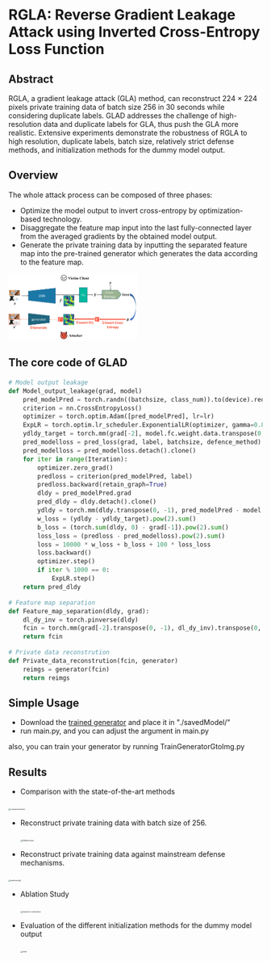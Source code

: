 # RGLA: Reverse Gradient Leakage Attack using Inverted Cross-Entropy Loss Function
## Abstract

RGLA, a gradient leakage attack (GLA) method, can reconstruct 224 $\times$ 224 pixels private training data of batch size 256 in 30 seconds while considering duplicate labels. GLAD addresses the challenge of high-resolution data and duplicate labels for GLA, thus push the GLA more realistic. Extensive experiments demonstrate the robustness of RGLA to high resolution, duplicate labels, batch size, relatively strict defense methods, and initialization methods for the dummy model output.



## Overview

The whole attack process can be composed of three phases:

- Optimize the model output to invert cross-entropy by optimization-based technology.
- Disaggregate the feature map input into the last fully-connected layer from the averaged gradients by the obtained model output.
- Generate the private training data by inputting the separated feature map into the pre-trained generator which generates the data according to the feature map.

<img src="./readme_files/overview.png" alt="overview" style="zoom: 25%;" />



##  The core code of GLAD

```python
# Model output leakage
def Model_output_leakage(grad, model)
    pred_modelPred = torch.randn((batchsize, class_num)).to(device).requires_grad_(True) # torch.randn((batchsize, class_num)).to(device).requires_grad_(True)
    criterion = nn.CrossEntropyLoss()
    optimizer = torch.optim.Adam([pred_modelPred], lr=lr)
    ExpLR = torch.optim.lr_scheduler.ExponentialLR(optimizer, gamma=0.88)
    ydldy_target = torch.mm(grad[-2], model.fc.weight.data.transpose(0, -1))
    pred_modelloss = pred_loss(grad, label, batchsize, defence_method)
    pred_modelloss = pred_modelloss.detach().clone()
    for iter in range(Iteration):
        optimizer.zero_grad()
        predloss = criterion(pred_modelPred, label)
        predloss.backward(retain_graph=True)
        dldy = pred_modelPred.grad
        pred_dldy = dldy.detach().clone()
        ydldy = torch.mm(dldy.transpose(0, -1), pred_modelPred - model.fc.bias.data)
        w_loss = (ydldy - ydldy_target).pow(2).sum()
        b_loss = (torch.sum(dldy, 0) - grad[-1]).pow(2).sum()
        loss_loss = (predloss - pred_modelloss).pow(2).sum()
        loss = 10000 * w_loss + b_loss + 100 * loss_loss
        loss.backward()
        optimizer.step()
        if iter % 1000 == 0:
            ExpLR.step()
    return pred_dldy
```

```python
# Feature map separation
def Feature_map_separation(dldy, grad):
    dl_dy_inv = torch.pinverse(dldy)
    fcin = torch.mm(grad[-2].transpose(0, -1), dl_dy_inv).transpose(0, -1)
    return fcin
```

```python
# Private data reconstrution
def Private_data_reconstrution(fcin, generator)
    reimgs = generator(fcin)
    return reimgs
```



## Simple Usage

- Download the [trained generator](https://drive.google.com/file/d/1ZXaoF-3abmrjMwhIRLEg5ri05W5dMEQI/view?usp=sharing) and place it in "./savedModel/"
- run main.py, and you can adjust the argument in main.py

also, you can train your generator by running TrainGeneratorGtoImg.py



## Results

- Comparison with the state-of-the-art methods

​	<img src="./readme_files/compareexample.png" alt="compareexample" style="zoom:25%;" />

- Reconstruct private training data with batch size of 256.

  <img src="./readme_files/256batchsize.png" alt="256batchsize" style="zoom:25%;" />

- Reconstruct private training data against mainstream defense mechanisms.

<img src="./readme_files/readmeimg2.png" alt="readmeimg2" style="zoom: 25%;" />

- Ablation Study

  <img src="./readme_files/objective combination.png" alt="objective combination" style="zoom: 25%;" />

- Evaluation of the different initialization methods for the dummy model output

  <img src="./readme_files/initial.png" alt="initial" style="zoom:25%;" />

